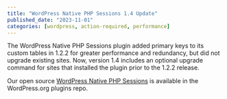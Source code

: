 ```yaml
---
title: "WordPress Native PHP Sessions 1.4 Update"
published_date: "2023-11-01"
categories: [wordpress, action-required, performance]
---
```

The WordPress Native PHP Sessions plugin added primary keys to its custom tables in 1.2.2 for greater performance and redundancy, but did not upgrade existing sites. Now, version 1.4 includes an optional upgrade command for sites that installed the plugin prior to the 1.2.2 release.

Our open source [WordPress Native PHP Sessions](https://wordpress.org/plugins/wp-native-php-sessions/) is available in the WordPress.org plugins repo.
